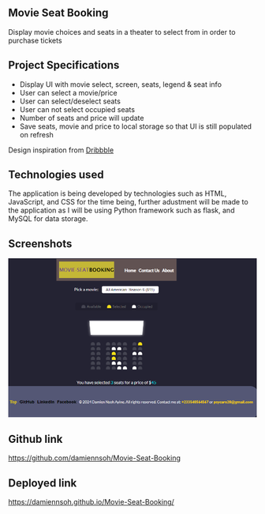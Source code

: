 ## Movie Seat Booking

Display movie choices and seats in a theater to select from in order to purchase tickets

## Project Specifications

- Display UI with movie select, screen, seats, legend & seat info
- User can select a movie/price
- User can select/deselect seats
- User can not select occupied seats
- Number of seats and price will update
- Save seats, movie and price to local storage so that UI is still populated on refresh

Design inspiration from [Dribbble](https://dribbble.com/shots/3628370-Movie-Seat-Booking)

## Technologies used
The application is being developed by technologies such as HTML, JavaScript, and CSS for the time being, further adustment will be made to the application as I will be using Python framework such as flask, and MySQL for data storage.

## Screenshots
![image](./assets/movie-seat-booking.png)

## Github link
https://github.com/damiennsoh/Movie-Seat-Booking

## Deployed link
https://damiennsoh.github.io/Movie-Seat-Booking/
